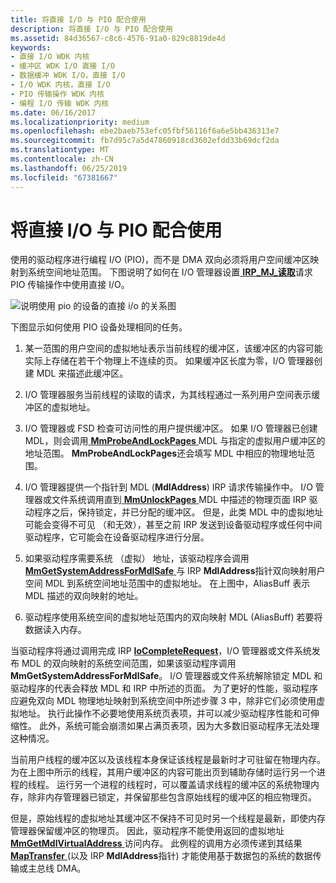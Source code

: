 ```yaml
---
title: 将直接 I/O 与 PIO 配合使用
description: 将直接 I/O 与 PIO 配合使用
ms.assetid: 84d36567-c8c6-4576-91a0-829c8819de4d
keywords:
- 直接 I/O WDK 内核
- 缓冲区 WDK I/O 直接 I/O
- 数据缓冲 WDK I/O，直接 I/O
- I/O WDK 内核，直接 I/O
- PIO 传输操作 WDK 内核
- 编程 I/O 传输 WDK 内核
ms.date: 06/16/2017
ms.localizationpriority: medium
ms.openlocfilehash: ebe2baeb753efc05fbf56116f6a6e5bb436313e7
ms.sourcegitcommit: fb7d95c7a5d47860918cd3602efdd33b69dcf2da
ms.translationtype: MT
ms.contentlocale: zh-CN
ms.lasthandoff: 06/25/2019
ms.locfileid: "67381667"
---
```

# <a name="using-direct-io-with-pio"></a>将直接 I/O 与 PIO 配合使用





使用的驱动程序进行编程 I/O (PIO)，而不是 DMA 双向必须将用户空间缓冲区映射到系统空间地址范围。 下图说明了如何在 I/O 管理器设置[ **IRP\_MJ\_读取**](https://docs.microsoft.com/windows-hardware/drivers/kernel/irp-mj-read)请求 PIO 传输操作中使用直接 I/O。

![说明使用 pio 的设备的直接 i/o 的关系图](images/3mdlpio.png)

下图显示如何使用 PIO 设备处理相同的任务。

1.  某一范围的用户空间的虚拟地址表示当前线程的缓冲区，该缓冲区的内容可能实际上存储在若干个物理上不连续的页。 如果缓冲区长度为零，I/O 管理器创建 MDL 来描述此缓冲区。

2.  I/O 管理器服务当前线程的读取的请求，为其线程通过一系列用户空间表示缓冲区的虚拟地址。

3.  I/O 管理器或 FSD 检查可访问性的用户提供缓冲区。 如果 I/O 管理器已创建 MDL，则会调用[ **MmProbeAndLockPages** ](https://docs.microsoft.com/windows-hardware/drivers/ddi/content/wdm/nf-wdm-mmprobeandlockpages) MDL 与指定的虚拟用户缓冲区的地址范围。 **MmProbeAndLockPages**还会填写 MDL 中相应的物理地址范围。

4.  I/O 管理器提供一个指针到 MDL (**MdlAddress**) IRP 请求传输操作中。 I/O 管理器或文件系统调用直到[ **MmUnlockPages** ](https://docs.microsoft.com/windows-hardware/drivers/ddi/content/wdm/nf-wdm-mmunlockpages) MDL 中描述的物理页面 IRP 驱动程序之后，保持锁定，并已分配的缓冲区。 但是，此类 MDL 中的虚拟地址可能会变得不可见 （和无效），甚至之前 IRP 发送到设备驱动程序或任何中间驱动程序，它可能会在设备驱动程序进行分层。

5.  如果驱动程序需要系统 （虚拟） 地址，该驱动程序会调用[ **MmGetSystemAddressForMdlSafe** ](https://docs.microsoft.com/windows-hardware/drivers/kernel/mm-bad-pointer)与 IRP **MdlAddress**指针双向映射用户空间 MDL 到系统空间地址范围中的虚拟地址。 在上图中，AliasBuff 表示 MDL 描述的双向映射的地址。

6.  驱动程序使用系统空间的虚拟地址范围内的双向映射 MDL (AliasBuff) 若要将数据读入内存。

当驱动程序将通过调用完成 IRP [ **IoCompleteRequest**](https://docs.microsoft.com/windows-hardware/drivers/ddi/content/wdm/nf-wdm-iocompleterequest)，I/O 管理器或文件系统发布 MDL 的双向映射的系统空间范围，如果该驱动程序调用**MmGetSystemAddressForMdlSafe**。 I/O 管理器或文件系统解除锁定 MDL 和驱动程序的代表会释放 MDL 和 IRP 中所述的页面。 为了更好的性能，驱动程序应避免双向 MDL 物理地址映射到系统空间中所述步骤 3 中，除非它们必须使用虚拟地址。 执行此操作不必要地使用系统页表项，并可以减少驱动程序性能和可伸缩性。 此外，系统可能会崩溃如果占满页表项，因为大多数旧驱动程序无法处理这种情况。

当前用户线程的缓冲区以及该线程本身保证该线程是最新时才可驻留在物理内存。 为在上图中所示的线程，其用户缓冲区的内容可能出页到辅助存储时运行另一个进程的线程。 运行另一个进程的线程时，可以覆盖请求线程的缓冲区的系统物理内存，除非内存管理器已锁定，并保留那些包含原始线程的缓冲区的相应物理页。

但是，原始线程的虚拟地址其缓冲区不保持不可见时另一个线程是最新，即使内存管理器保留缓冲区的物理页。 因此，驱动程序不能使用返回的虚拟地址[ **MmGetMdlVirtualAddress** ](https://docs.microsoft.com/windows-hardware/drivers/kernel/mm-bad-pointer)访问内存。 此例程的调用方必须传递到其结果[ **MapTransfer** ](https://docs.microsoft.com/windows-hardware/drivers/ddi/content/wdm/nc-wdm-pmap_transfer) (以及 IRP **MdlAddress**指针) 才能使用基于数据包的系统的数据传输或主总线 DMA。

 

 




